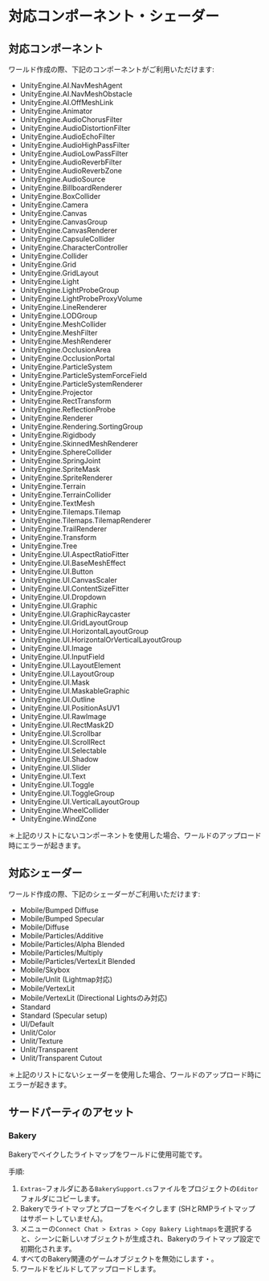 # 対応コンポーネント・シェーダー

## 対応コンポーネント

ワールド作成の際、下記のコンポーネントがご利用いただけます:

- UnityEngine.AI.NavMeshAgent
- UnityEngine.AI.NavMeshObstacle
- UnityEngine.AI.OffMeshLink
- UnityEngine.Animator
- UnityEngine.AudioChorusFilter
- UnityEngine.AudioDistortionFilter
- UnityEngine.AudioEchoFilter
- UnityEngine.AudioHighPassFilter
- UnityEngine.AudioLowPassFilter
- UnityEngine.AudioReverbFilter
- UnityEngine.AudioReverbZone
- UnityEngine.AudioSource
- UnityEngine.BillboardRenderer
- UnityEngine.BoxCollider
- UnityEngine.Camera
- UnityEngine.Canvas
- UnityEngine.CanvasGroup
- UnityEngine.CanvasRenderer
- UnityEngine.CapsuleCollider
- UnityEngine.CharacterController
- UnityEngine.Collider
- UnityEngine.Grid
- UnityEngine.GridLayout
- UnityEngine.Light
- UnityEngine.LightProbeGroup
- UnityEngine.LightProbeProxyVolume
- UnityEngine.LineRenderer
- UnityEngine.LODGroup
- UnityEngine.MeshCollider
- UnityEngine.MeshFilter
- UnityEngine.MeshRenderer
- UnityEngine.OcclusionArea
- UnityEngine.OcclusionPortal
- UnityEngine.ParticleSystem
- UnityEngine.ParticleSystemForceField
- UnityEngine.ParticleSystemRenderer
- UnityEngine.Projector
- UnityEngine.RectTransform
- UnityEngine.ReflectionProbe
- UnityEngine.Renderer
- UnityEngine.Rendering.SortingGroup
- UnityEngine.Rigidbody
- UnityEngine.SkinnedMeshRenderer
- UnityEngine.SphereCollider
- UnityEngine.SpringJoint
- UnityEngine.SpriteMask
- UnityEngine.SpriteRenderer
- UnityEngine.Terrain
- UnityEngine.TerrainCollider
- UnityEngine.TextMesh
- UnityEngine.Tilemaps.Tilemap
- UnityEngine.Tilemaps.TilemapRenderer
- UnityEngine.TrailRenderer
- UnityEngine.Transform
- UnityEngine.Tree
- UnityEngine.UI.AspectRatioFitter
- UnityEngine.UI.BaseMeshEffect
- UnityEngine.UI.Button
- UnityEngine.UI.CanvasScaler
- UnityEngine.UI.ContentSizeFitter
- UnityEngine.UI.Dropdown
- UnityEngine.UI.Graphic
- UnityEngine.UI.GraphicRaycaster
- UnityEngine.UI.GridLayoutGroup
- UnityEngine.UI.HorizontalLayoutGroup
- UnityEngine.UI.HorizontalOrVerticalLayoutGroup
- UnityEngine.UI.Image
- UnityEngine.UI.InputField
- UnityEngine.UI.LayoutElement
- UnityEngine.UI.LayoutGroup
- UnityEngine.UI.Mask
- UnityEngine.UI.MaskableGraphic
- UnityEngine.UI.Outline
- UnityEngine.UI.PositionAsUV1
- UnityEngine.UI.RawImage
- UnityEngine.UI.RectMask2D
- UnityEngine.UI.Scrollbar
- UnityEngine.UI.ScrollRect
- UnityEngine.UI.Selectable
- UnityEngine.UI.Shadow
- UnityEngine.UI.Slider
- UnityEngine.UI.Text
- UnityEngine.UI.Toggle
- UnityEngine.UI.ToggleGroup
- UnityEngine.UI.VerticalLayoutGroup
- UnityEngine.WheelCollider
- UnityEngine.WindZone

＊上記のリストにないコンポーネントを使用した場合、ワールドのアップロード時にエラーが起きます。

## 対応シェーダー

ワールド作成の際、下記のシェーダーがご利用いただけます:

- Mobile/Bumped Diffuse
- Mobile/Bumped Specular
- Mobile/Diffuse
- Mobile/Particles/Additive
- Mobile/Particles/Alpha Blended
- Mobile/Particles/Multiply
- Mobile/Particles/VertexLit Blended
- Mobile/Skybox
- Mobile/Unlit (Lightmap対応)
- Mobile/VertexLit
- Mobile/VertexLit (Directional Lightsのみ対応)
- Standard
- Standard (Specular setup)
- UI/Default
- Unlit/Color
- Unlit/Texture
- Unlit/Transparent
- Unlit/Transparent Cutout

＊上記のリストにないシェーダーを使用した場合、ワールドのアップロード時にエラーが起きます。

## サードパーティのアセット

### Bakery

Bakeryでベイクしたライトマップをワールドに使用可能です。

手順:

1. `Extras~`フォルダにある`BakerySupport.cs`ファイルをプロジェクトの`Editor`フォルダにコピーします。
2. Bakeryでライトマップとプローブをベイクします (SHとRMPライトマップはサポートしていません)。
3. メニューの`Connect Chat > Extras > Copy Bakery Lightmaps`を選択すると、シーンに新しいオブジェクトが生成され、Bakeryのライトマップ設定で初期化されます。
4. すべてのBakery関連のゲームオブジェクトを無効にします・。
5. ワールドをビルドしてアップロードします。